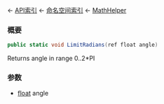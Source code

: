 ← [API索引](Api-Index) ← [命名空间索引](Namespace-Index) ← [MathHelper](VRageMath.MathHelper)

### 概要

```csharp
public static void LimitRadians(ref float angle)
```

Returns angle in range 0..2*PI

### 参数

* [float](https://docs.microsoft.com/en-us/dotnet/api/System.Single?view=netframework-4.6) angle
